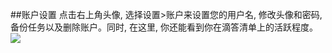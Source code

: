 ##账户设置
点击右上角头像, 选择设置>账户来设置您的用户名, 修改头像和密码, 备份任务以及删除账户。同时, 在这里, 你还能看到你在滴答清单上的活跃程度。![](/images/image003.jpg)
